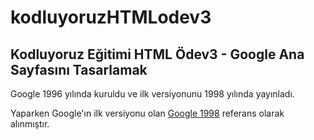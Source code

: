 # kodluyoruzHTMLodev3

## Kodluyoruz Eğitimi HTML Ödev3 - Google Ana Sayfasını Tasarlamak

Google 1996 yılında kuruldu ve ilk versiyonunu 1998 yılında yayınladı. 

Yaparken Google'ın ilk versiyonu olan [Google 1998](https://web.archive.org/web/19981202230410if_/http://www.google.com/) referans olarak alınmıştır. 
